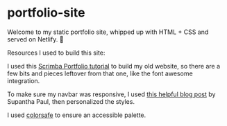 # portfolio-site

Welcome to my static portfolio site, whipped up with HTML + CSS and served on Netlify. :cupcake:

Resources I used to build this site:

I used this [Scrimba Portfolio tutorial](https://scrimba.com/learn/portfolio) to build my old website, so there are a few bits and pieces leftover from that one, like the font awesome integration.

To make sure my navbar was responsive, I used [this helpful blog post](https://dev.to/supanthapaul/create-a-simple-navbar-with-7-lines-of-css-4h7f) by Supantha Paul, then personalized the styles.

I used [colorsafe](http://colorsafe.co/) to ensure an accessible palette.
